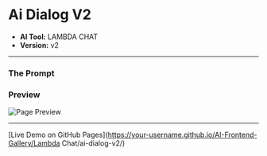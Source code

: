 # Ai Dialog V2

* **AI Tool:** LAMBDA CHAT
* **Version:** v2

---

### The Prompt

>

### Preview

![Page Preview](./preview.png)

---

[Live Demo on GitHub Pages](https://your-username.github.io/AI-Frontend-Gallery/Lambda Chat/ai-dialog-v2/)
